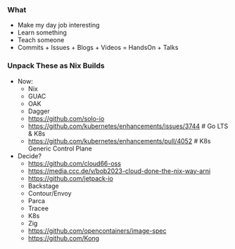 ### What
- Make my day job interesting
- Learn something
- Teach someone
- Commits + Issues + Blogs + Videos = HandsOn + Talks

### Unpack These as Nix Builds
- Now:
  - Nix
  - GUAC
  - OAK
  - Dagger
  - https://github.com/solo-io
  - https://github.com/kubernetes/enhancements/issues/3744 # Go LTS & K8s
  - https://github.com/kubernetes/enhancements/pull/4052 # K8s Generic Control Plane
- Decide?
  - https://github.com/cloud66-oss
  - https://media.ccc.de/v/bob2023-cloud-done-the-nix-way-arni
  - https://github.com/jetpack-io
  - Backstage
  - Contour/Envoy
  - Parca
  - Tracee
  - K8s
  - Zig
  - https://github.com/opencontainers/image-spec
  - https://github.com/Kong
